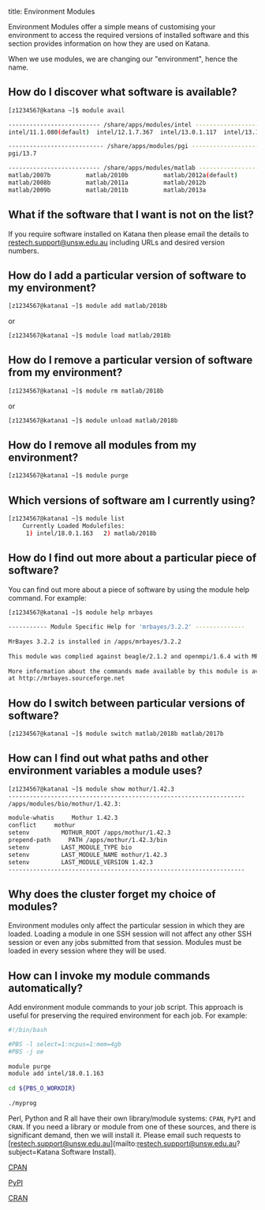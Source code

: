 title: Environment Modules

Environment Modules offer a simple means of customising your environment to access the required versions of installed software and this section provides information on how they are used on Katana.

When we use modules, we are changing our "environment", hence the name. 


## How do I discover what software is available?

``` bash
[z1234567@katana ~]$ module avail 

-------------------------- /share/apps/modules/intel ---------------------------
intel/11.1.080(default)  intel/12.1.7.367  intel/13.0.1.117  intel/13.1.0.146

--------------------------- /share/apps/modules/pgi ----------------------------
pgi/13.7

-------------------------- /share/apps/modules/matlab --------------------------
matlab/2007b          matlab/2010b          matlab/2012a(default)
matlab/2008b          matlab/2011a          matlab/2012b
matlab/2009b          matlab/2011b          matlab/2013a
```

## What if the software that I want is not on the list?

If you require software installed on Katana then please email the details to [restech.support@unsw.edu.au](mailto:restech.support@unsw.edu.au) including URLs and desired version numbers.

## How do I add a particular version of software to my environment?

``` bash
[z1234567@katana1 ~]$ module add matlab/2018b
```
or

``` bash
[z1234567@katana1 ~]$ module load matlab/2018b
```

## How do I remove a particular version of software from my environment?

``` bash
[z1234567@katana1 ~]$ module rm matlab/2018b
```

or
    
``` bash
[z1234567@katana1 ~]$ module unload matlab/2018b
```

## How do I remove all modules from my environment?

``` bash
[z1234567@katana1 ~]$ module purge
```

## Which versions of software am I currently using?

``` bash
[z1234567@katana1 ~]$ module list
    Currently Loaded Modulefiles:
     1) intel/18.0.1.163   2) matlab/2018b
```

## How do I find out more about a particular piece of software?

You can find out more about a piece of software by using the module help command. For example:

``` bash
[z1234567@katana1 ~]$ module help mrbayes
    
----------- Module Specific Help for 'mrbayes/3.2.2' --------------
    
MrBayes 3.2.2 is installed in /apps/mrbayes/3.2.2
    
This module was complied against beagle/2.1.2 and openmpi/1.6.4 with MPI support.
    
More information about the commands made available by this module is available
at http://mrbayes.sourceforge.net
```

## How do I switch between particular versions of software?

``` bash
[z1234567@katana1 ~]$ module switch matlab/2018b matlab/2017b
```

## How can I find out what paths and other environment variables a module uses?

``` bash
[z1234567@katana1 ~]$ module show mothur/1.42.3
-------------------------------------------------------------------
/apps/modules/bio/mothur/1.42.3:

module-whatis     Mothur 1.42.3 
conflict     mothur 
setenv         MOTHUR_ROOT /apps/mothur/1.42.3 
prepend-path     PATH /apps/mothur/1.42.3/bin 
setenv         LAST_MODULE_TYPE bio 
setenv         LAST_MODULE_NAME mothur/1.42.3 
setenv         LAST_MODULE_VERSION 1.42.3 
-------------------------------------------------------------------
```

## Why does the cluster forget my choice of modules?

Environment modules only affect the particular session in which they are loaded. Loading a module in one SSH session will not affect any other SSH session or even any jobs submitted from that session. Modules must be loaded in every session where they will be used.

## How can I invoke my module commands automatically?

Add environment module commands to your job script. This approach is useful for preserving the required environment for each job. For example:

``` bash
#!/bin/bash

#PBS -l select=1:ncpus=1:mem=4gb
#PBS -j oe
    
module purge
module add intel/18.0.1.163
    
cd ${PBS_O_WORKDIR}
    
./myprog
```

Perl, Python and R all have their own library/module systems: `CPAN`, `PyPI` and `CRAN`. If you need a library or module from one of these sources, and there is significant demand, then we will install it.  Please email such requests to [restech.support@unsw.edu.au](mailto:restech.support@unsw.edu.au?subject=Katana Software Install).

[CPAN](https://www.cpan.org/)

[PyPI](https://pypi.org/)

[CRAN](https://cran.r-project.org/)
